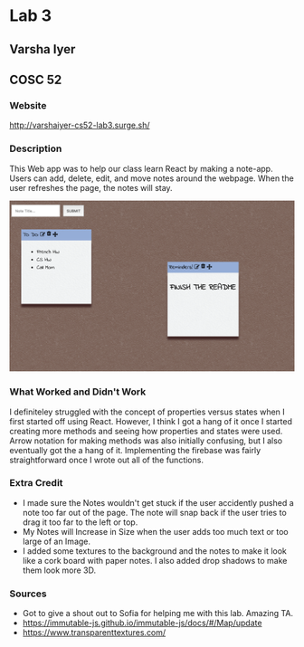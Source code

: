 # Lab 3
## Varsha Iyer
## COSC 52

### Website

http://varshaiyer-cs52-lab3.surge.sh/

### Description 
This Web app was to help our class learn React by making a note-app. Users can add, delete, edit, and move notes around the 
webpage. When the user refreshes the page, the notes will stay. 

![Image of Note Board](./src/img/noteboard.png)

### What Worked and Didn't Work 
I definiteley struggled with the concept of properties versus states when I first started off using React. However, I think I got a hang of it once I started creating more methods and seeing how properties and states were used. Arrow notation for making methods was also initially confusing, but I also eventually got the a hang of it. Implementing the firebase was fairly straightforward once I wrote out all of the functions. 
### Extra Credit 
- I made sure the Notes wouldn't get stuck if the user accidently pushed a note too far out of the page. The note will snap back if the user tries to drag it too far to the left or top. 
- My Notes will Increase in Size when the user adds too much text or too large of an Image. 
- I added some textures to the background and the notes to make it look like a cork board with paper notes. I also added drop shadows to make them look more 3D. 
### Sources 
- Got to give a shout out to Sofia for helping me with this lab. Amazing TA. 
- https://immutable-js.github.io/immutable-js/docs/#/Map/update
- https://www.transparenttextures.com/